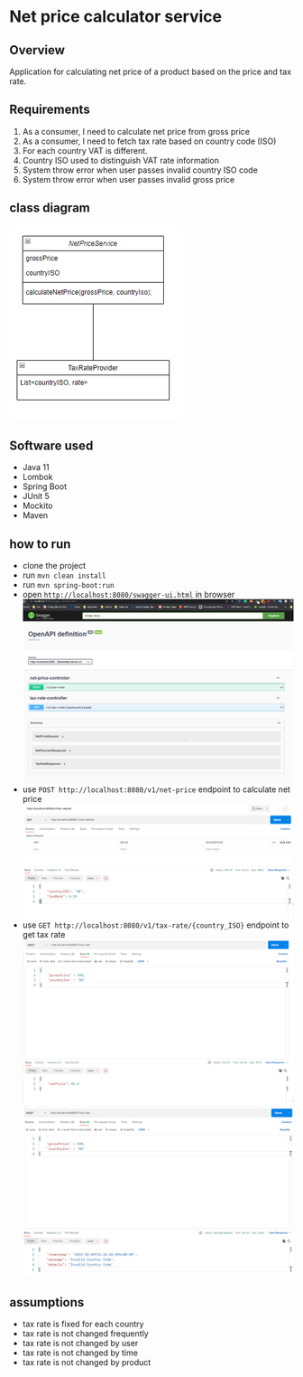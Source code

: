 # Net price calculator service

## Overview
Application for calculating net price of a product based on the price and tax rate.

## Requirements
1. As a consumer, I need to calculate net price from gross price
2. As a consumer, I need to fetch tax rate based on country code (ISO)
3. For each country VAT is different.
4. Country ISO used to distinguish VAT rate information
5. System throw error when user passes invalid country ISO code
6. System throw error when user passes invalid gross price

## class diagram
![img.png](img.png)

## Software used
- Java 11
- Lombok
- Spring Boot
- JUnit 5
- Mockito
- Maven

## how to run
- clone the project
- run `mvn clean install`
- run `mvn spring-boot:run`
- open `http://localhost:8080/swagger-ui.html` in browser
![img_4.png](img_4.png)
- use `POST http://localhost:8080/v1/net-price` endpoint to calculate net price
![img_1.png](img_1.png)
- use `GET http://localhost:8080/v1/tax-rate/{country_ISO}` endpoint to get tax rate
![img_3.png](img_3.png)
![img_2.png](img_2.png)

## assumptions
- tax rate is fixed for each country
- tax rate is not changed frequently
- tax rate is not changed by user
- tax rate is not changed by time
- tax rate is not changed by product
